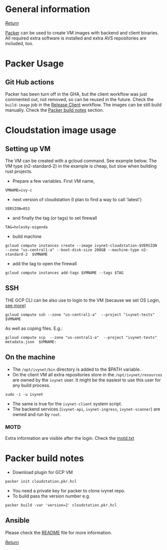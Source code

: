 # General information

_[Return](../README.md)_

[Packer](https://packer.io) can be used to create VM images with backend and client binaries.
All required extra software is installed and extra AVS repositories are included, too.

# Packer Usage

## Git Hub actions

Packer has been turn off in the GHA, but the client workflow was just commented out, not removed, so can be reused in the future.
Check the `build-image` job in the [Release Client](../github/workflows/release-client.yml) workflow.
The images can be still build manually.
Check the [Packer build notes](#packer-build-notes) section.

# Cloudstation image usage

## Setting up VM

The VM can be created with a gcloud command.
See example below.
The VM type (n2-standard-2) in the example is cheap, but slow when building rust projects.

* Prepare a few variables. First VM name,
```
VMNAME=ivy-c
```
* next version of cloudstation (I plan to find a way to call 'latest')
```
VERSION=053
```
* and finally the tag (or tags) to set firewall
```
TAG=holesky-eigenda
```
* build machine
```
gcloud compute instances create --image ivynet-cloudstation-$VERSION  --zone "us-central1-a" --boot-disk-size 200GB --machine-type n2-standard-2  $VMNAME
```
* add the tag to open the firewall
```
gcloud compute instances add-tags $VMNAME --tags $TAG
```

## SSH

THE GCP CLI can be also use to login to the VM (because we set OS Login, [see more](https://cloud.google.com/compute/docs/oslogin))
```
gcloud compute ssh --zone "us-central1-a"  --project "ivynet-tests" $VMNAME
```
As well as coping files. E.g.:
```
gcloud compute scp  --zone "us-central1-a"  --project "ivynet-tests" metadata.json  $VMNAME:
```


## On the machine

* The `/opt/ivynet/bin` directory is added to the $PATH variable.
* On the client VM all extra repositories store in the `/opt/ivynet/resources` are owned by the `ivynet` user.
It might be the easiest to use this user for any build process.
```
sudo -i -u ivynet
```
* The same is true for the `ivynet-client` system script.
* The backend services (`ivynet-api`, `ivynet-ingress`, `ivynet-scanner`) are owned and run by `root`.

### MOTD

Extra information are visible after the login.
Check the [motd.txt](../ansible/roles/ivynet-client/templates/motd.txt.j2)

# Packer build notes

* Download plugin for GCP VM
```
packer init cloudstation.pkr.hcl
```
* You need a private key for packer to clone ivynet repo.
* To build pass the version number e.g.
```
packer build -var 'version=2' cloudstation.pkr.hcl
```

## Ansible

Please check the [README](../ansible/README.md) file for more information.

_[Return](../README.md)_
